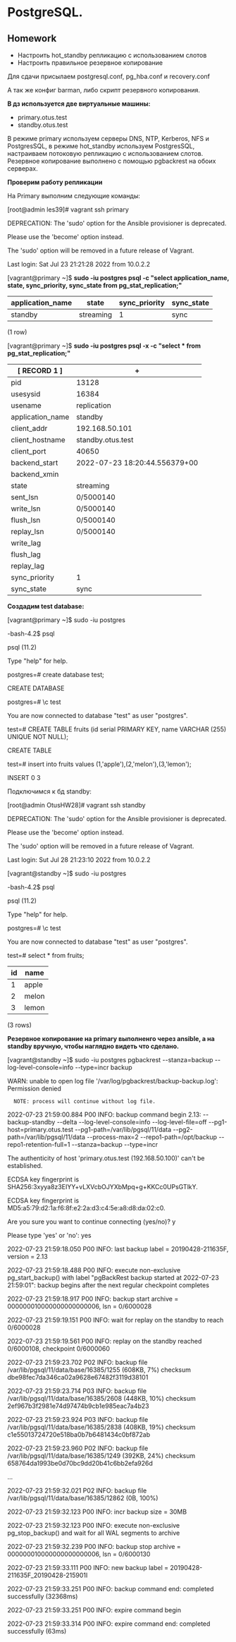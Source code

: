 # **PostgreSQL.**

## **Homework**

- Настроить hot_standby репликацию с использованием слотов
- Настроить правильное резервное копирование

Для сдачи присылаем postgresql.conf, pg_hba.conf и recovery.conf

А так же конфиг barman, либо скрипт резервного копирования.


**В дз используется две виртуальные машины:**
- primary.otus.test 
- standby.otus.test 

В режиме primary используем серверы DNS, NTP, Kerberos, NFS и PostgresSQL, в режиме hot_standby используем PostgresSQL, настраиваем потоковую репликацию с использованием слотов. Резервное копирование выполнено с помощью pgbackrest на обоих серверах.

**Проверим работу репликации**

На Primary выполним следующие команды:

[root@admin les39]# vagrant ssh primary

DEPRECATION: The 'sudo' option for the Ansible provisioner is deprecated.

Please use the 'become' option instead.

The 'sudo' option will be removed in a future release of Vagrant.

Last login: Sat Jul 23 21:21:28 2022 from 10.0.2.2

[vagrant@primary ~]$ **sudo -iu postgres psql -c "select application_name, state, sync_priority, sync_state from pg_stat_replication;"**

| application_name |   state   | sync_priority | sync_state |
| ---------------- | --------- | ------------- | ---------- |
| standby          | streaming |             1 | sync       |

(1 row)

[vagrant@primary ~]$ **sudo -iu postgres psql -x -c "select * from pg_stat_replication;"**

| [ RECORD 1 ]    | +                             |
| --------------- | ----------------------------  |
|pid              | 13128                         |
|usesysid         | 16384                         |
|usename          | replication                   |
|application_name | standby                       |
|client_addr      | 192.168.50.101                |
|client_hostname  | standby.otus.test             |
|client_port      | 40650                         |
|backend_start    | 2022-07-23 18:20:44.556379+00 |
|backend_xmin     |                               |
|state            | streaming                     |
|sent_lsn         | 0/5000140                     |
|write_lsn        | 0/5000140                     |
|flush_lsn        | 0/5000140                     |
|replay_lsn       | 0/5000140                     |
|write_lag        |                               |
|flush_lag        |                               | 
|replay_lag       |                               |
|sync_priority    | 1                             |
|sync_state       | sync                          |


**Создадим test database:**

[vagrant@primary ~]$ sudo -iu postgres

-bash-4.2$ psql

psql (11.2)

Type "help" for help.

postgres=# create database test;

CREATE DATABASE

postgres=# \c test

You are now connected to database "test" as user "postgres".

test=#  CREATE TABLE fruits (id serial PRIMARY KEY, name VARCHAR (255) UNIQUE NOT NULL);

CREATE TABLE

test=# insert into fruits values (1,'apple'),(2,'melon'),(3,'lemon');

INSERT 0 3

Подключимся к бд standby:

[root@admin OtusHW28]# vagrant ssh standby

DEPRECATION: The 'sudo' option for the Ansible provisioner is deprecated.

Please use the 'become' option instead.

The 'sudo' option will be removed in a future release of Vagrant.

Last login: Sut Jul 28 21:23:10 2022 from 10.0.2.2

[vagrant@standby ~]$  sudo -iu postgres

-bash-4.2$ psql

psql (11.2)

Type "help" for help.

postgres=#  \c test

You are now connected to database "test" as user "postgres".

test=# select * from fruits;

| id | name  |
| -- | ----- |
| 1  | apple |
| 2  | melon |
| 3  | lemon |

(3 rows)


**Резервное копирование на primary выполненго через ansible, а на standby вручную, чтобы наглядно видеть что сделано.**

[vagrant@standby ~]$  sudo -iu postgres pgbackrest --stanza=backup --log-level-console=info --type=incr backup

WARN: unable to open log file '/var/log/pgbackrest/backup-backup.log': Permission denied

      NOTE: process will continue without log file.

2022-07-23 21:59:00.884 P00   INFO: backup command begin 2.13: --backup-standby --delta --log-level-console=info --log-level-file=off --pg1-host=primary.otus.test --pg1-path=/var/lib/pgsql/11/data --pg2-path=/var/lib/pgsql/11/data --process-max=2 --repo1-path=/opt/backup --repo1-retention-full=1 --stanza=backup --type=incr

The authenticity of host 'primary.otus.test (192.168.50.100)' can't be established.

ECDSA key fingerprint is SHA256:3xyya8z3EIYY+vLXVcbOJYXbMpq+g+KKCc0UPsGTlkY.

ECDSA key fingerprint is MD5:a5:79:d2:1a:f6:8f:e2:2a:d3:c4:5e:a8:d8:da:02:c0.

Are you sure you want to continue connecting (yes/no)? y

Please type 'yes' or 'no': yes

2022-07-23 21:59:18.050 P00   INFO: last backup label = 20190428-211635F, version = 2.13

2022-07-23 21:59:18.488 P00   INFO: execute non-exclusive pg_start_backup() with label "pgBackRest backup started at 2022-07-23 21:59:01": backup begins after the next regular checkpoint completes

2022-07-23 21:59:18.917 P00   INFO: backup start archive = 000000010000000000000006, lsn = 0/6000028

2022-07-23 21:59:19.151 P00   INFO: wait for replay on the standby to reach 0/6000028

2022-07-23 21:59:19.561 P00   INFO: replay on the standby reached 0/6000108, checkpoint 0/6000060

2022-07-23 21:59:23.702 P02   INFO: backup file /var/lib/pgsql/11/data/base/16385/1255 (608KB, 7%) checksum dbe98fec7da346ca02a9628e67482f3119d38101

2022-07-23 21:59:23.714 P03   INFO: backup file /var/lib/pgsql/11/data/base/16385/2608 (448KB, 10%) checksum 2ef967b3f2981e74d97474b9cb1e985eac7a4b23

2022-07-23 21:59:23.924 P03   INFO: backup file /var/lib/pgsql/11/data/base/16385/2838 (408KB, 19%) checksum c1e55013724720e518ba0b7b6481434c0bf872ab

2022-07-23 21:59:23.960 P02   INFO: backup file /var/lib/pgsql/11/data/base/16385/1249 (392KB, 24%) checksum 658764da1993be0d70bc9dd20b41c6bb2efa926d

...

2022-07-23 21:59:32.021 P02   INFO: backup file /var/lib/pgsql/11/data/base/16385/12862 (0B, 100%)

2022-07-23 21:59:32.123 P00   INFO: incr backup size = 30MB

2022-07-23 21:59:32.123 P00   INFO: execute non-exclusive pg_stop_backup() and wait for all WAL segments to archive

2022-07-23 21:59:32.239 P00   INFO: backup stop archive = 000000010000000000000006, lsn = 0/6000130

2022-07-23 21:59:33.111 P00   INFO: new backup label = 20190428-211635F_20190428-215901I

2022-07-23 21:59:33.251 P00   INFO: backup command end: completed successfully (32368ms)

2022-07-23 21:59:33.251 P00   INFO: expire command begin

2022-07-23 21:59:33.314 P00   INFO: expire command end: completed successfully (63ms)


